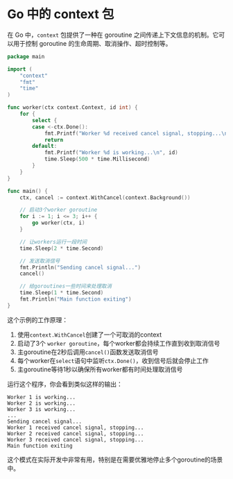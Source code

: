 # Go 中的 context 包
在 Go 中，`context` 包提供了一种在 goroutine 之间传递上下文信息的机制。它可以用于控制 goroutine 的生命周期、取消操作、超时控制等。

```go
package main

import (
	"context"
	"fmt"
	"time"
)

func worker(ctx context.Context, id int) {
	for {
		select {
		case <-ctx.Done():
			fmt.Printf("Worker %d received cancel signal, stopping...\n", id)
			return
		default:
			fmt.Printf("Worker %d is working...\n", id)
			time.Sleep(500 * time.Millisecond)
		}
	}
}

func main() {
	ctx, cancel := context.WithCancel(context.Background())

	// 启动3个worker goroutine
	for i := 1; i <= 3; i++ {
		go worker(ctx, i)
	}

	// 让workers运行一段时间
	time.Sleep(2 * time.Second)

	// 发送取消信号
	fmt.Println("Sending cancel signal...")
	cancel()

	// 给goroutines一些时间来处理取消
	time.Sleep(1 * time.Second)
	fmt.Println("Main function exiting")
}
```

这个示例的工作原理：

1. 使用`context.WithCancel`创建了一个可取消的context
2. 启动了3个 `worker goroutine`，每个worker都会持续工作直到收到取消信号
3. 主goroutine在2秒后调用`cancel()`函数发送取消信号
4. 每个worker在`select`语句中监听`ctx.Done()`，收到信号后就会停止工作
5. 主goroutine等待1秒以确保所有worker都有时间处理取消信号

运行这个程序，你会看到类似这样的输出：

```
Worker 1 is working...
Worker 2 is working...
Worker 3 is working...
...
Sending cancel signal...
Worker 1 received cancel signal, stopping...
Worker 2 received cancel signal, stopping...
Worker 3 received cancel signal, stopping...
Main function exiting
```

这个模式在实际开发中非常有用，特别是在需要优雅地停止多个goroutine的场景中。